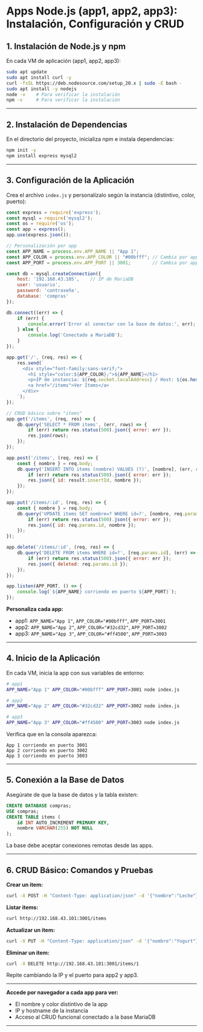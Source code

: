 # Apps Node.js (app1, app2, app3): Instalación, Configuración y CRUD

## **1. Instalación de Node.js y npm**

En cada VM de aplicación (app1, app2, app3):

```bash
sudo apt update
sudo apt install curl -y
curl -fsSL https://deb.nodesource.com/setup_20.x | sudo -E bash -
sudo apt install -y nodejs
node -v    # Para verificar la instalación
npm -v     # Para verificar la instalación
```

---

## **2. Instalación de Dependencias**

En el directorio del proyecto, inicializa npm e instala dependencias:

```bash
npm init -y
npm install express mysql2
```

---

## **3. Configuración de la Aplicación**

Crea el archivo `index.js` y personalízalo según la instancia (distintivo, color, puerto):

```javascript
const express = require('express');
const mysql = require('mysql2');
const os = require('os');
const app = express();
app.use(express.json());

// Personalización por app
const APP_NAME = process.env.APP_NAME || "App 1";
const APP_COLOR = process.env.APP_COLOR || "#00bfff"; // Cambia por app
const APP_PORT = process.env.APP_PORT || 3001;        // Cambia por app

const db = mysql.createConnection({
    host: '192.168.43.105',    // IP de MariaDB
    user: 'usuario',
    password: 'contraseña',
    database: 'compras'
});

db.connect((err) => {
    if (err) {
        console.error('Error al conectar con la base de datos:', err);
    } else {
        console.log('Conectado a MariaDB');
    }
});

app.get('/', (req, res) => {
    res.send(`
      <div style="font-family:sans-serif;">
        <h1 style="color:${APP_COLOR};">${APP_NAME}</h1>
        <p>IP de instancia: ${req.socket.localAddress} / Host: ${os.hostname()}</p>
        <a href="/items">Ver Items</a>
      </div>
    `);
});

// CRUD básico sobre "items"
app.get('/items', (req, res) => {
    db.query('SELECT * FROM items', (err, rows) => {
        if (err) return res.status(500).json({ error: err });
        res.json(rows);
    });
});

app.post('/items', (req, res) => {
    const { nombre } = req.body;
    db.query('INSERT INTO items (nombre) VALUES (?)', [nombre], (err, result) => {
        if (err) return res.status(500).json({ error: err });
        res.json({ id: result.insertId, nombre });
    });
});

app.put('/items/:id', (req, res) => {
    const { nombre } = req.body;
    db.query('UPDATE items SET nombre=? WHERE id=?', [nombre, req.params.id], (err) => {
        if (err) return res.status(500).json({ error: err });
        res.json({ id: req.params.id, nombre });
    });
});

app.delete('/items/:id', (req, res) => {
    db.query('DELETE FROM items WHERE id=?', [req.params.id], (err) => {
        if (err) return res.status(500).json({ error: err });
        res.json({ deleted: req.params.id });
    });
});

app.listen(APP_PORT, () => {
    console.log(`${APP_NAME} corriendo en puerto ${APP_PORT}`);
});
```

**Personaliza cada app:**
- app1: `APP_NAME="App 1"`, `APP_COLOR="#00bfff"`, `APP_PORT=3001`
- app2: `APP_NAME="App 2"`, `APP_COLOR="#32cd32"`, `APP_PORT=3002`
- app3: `APP_NAME="App 3"`, `APP_COLOR="#ff4500"`, `APP_PORT=3003`

---

## **4. Inicio de la Aplicación**

En cada VM, inicia la app con sus variables de entorno:

```bash
# app1
APP_NAME="App 1" APP_COLOR="#00bfff" APP_PORT=3001 node index.js

# app2
APP_NAME="App 2" APP_COLOR="#32cd32" APP_PORT=3002 node index.js

# app3
APP_NAME="App 3" APP_COLOR="#ff4500" APP_PORT=3003 node index.js
```

Verifica que en la consola aparezca:
```
App 1 corriendo en puerto 3001
App 2 corriendo en puerto 3002
App 3 corriendo en puerto 3003
```

---

## **5. Conexión a la Base de Datos**

Asegúrate de que la base de datos y la tabla existen:

```sql
CREATE DATABASE compras;
USE compras;
CREATE TABLE items (
    id INT AUTO_INCREMENT PRIMARY KEY,
    nombre VARCHAR(255) NOT NULL
);
```

La base debe aceptar conexiones remotas desde las apps.

---

## **6. CRUD Básico: Comandos y Pruebas**

**Crear un item:**
```bash
curl -X POST -H "Content-Type: application/json" -d '{"nombre":"Leche"}' http://192.168.43.101:3001/items
```

**Listar items:**
```bash
curl http://192.168.43.101:3001/items
```

**Actualizar un item:**
```bash
curl -X PUT -H "Content-Type: application/json" -d '{"nombre":"Yogurt"}' http://192.168.43.101:3001/items/1
```

**Eliminar un item:**
```bash
curl -X DELETE http://192.168.43.101:3001/items/1
```

Repite cambiando la IP y el puerto para app2 y app3.

---

**Accede por navegador a cada app para ver:**
- El nombre y color distintivo de la app
- IP y hostname de la instancia
- Acceso al CRUD funcional conectado a la base MariaDB

---
